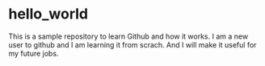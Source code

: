 # hello_world
This is a sample repository to learn Github and how it works.
I am a new user to github and I am learning it from scrach. And I will make it useful for my future jobs.
